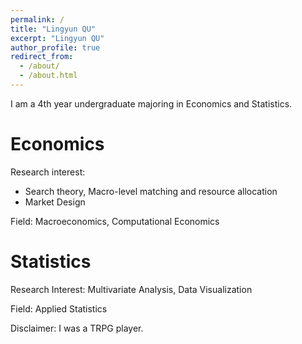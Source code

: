 ```yaml
---
permalink: /
title: "Lingyun QU"
excerpt: "Lingyun QU"
author_profile: true
redirect_from: 
  - /about/
  - /about.html
---
```

I am a 4th year undergraduate majoring in Economics and Statistics. 

Economics
======
Research interest: 
- Search theory, Macro-level matching and resource allocation
- Market Design

Field: Macroeconomics, Computational Economics 

Statistics
======
Research Interest: Multivariate Analysis, Data Visualization

Field: Applied Statistics

Disclaimer: I was a TRPG player. 
